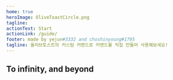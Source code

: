 ```yaml
---
home: true
heroImage: OliveToastCircle.png
tagline: 
actionText: Start
actionLink: /guide/
footer: made by yejun#3332 and choshinyoung#1795
tagline: 올리브토스트의 커스텀 커맨드로 커맨드를 직접 만들어 사용해보세요!
---
```


## To infinity, and beyond
